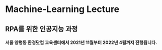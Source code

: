 # Machine-Learning Lecture

## RPA를 위한 인공지능 과정

#### 서울 양평동 환경닷컴 교육센터에서 2021년 11월부터 2022년 4월까지 진행됩니다.

